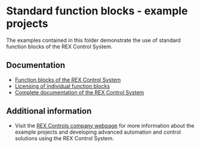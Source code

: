 Standard function blocks - example projects
===========================================

The examples contained in this folder demonstrate the use of standard 
function blocks of the REX Control System.

## Documentation ##

- [Function blocks of the REX Control System](http://www.rexcontrols.com/media/HTML/DOC/ENGLISH/index.html)
- [Licensing of individual function blocks](http://www.rexcontrols.com/media/HTML/DOC/ENGLISH/licensing.html)
- [Complete documentation of the REX Control System](http://www.rexcontrols.com/documentation-and-support)

## Additional information ##

- Visit the [REX Controls company webpage](http://www.rexcontrols.com) 
for more information about the example projects and developing advanced 
automation and control solutions using the REX Control System.
